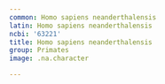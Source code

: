 ```yaml
---
common: Homo sapiens neanderthalensis
latin: Homo sapiens neanderthalensis
ncbi: '63221'
title: Homo sapiens neanderthalensis
group: Primates
image: .na.character

---
```

